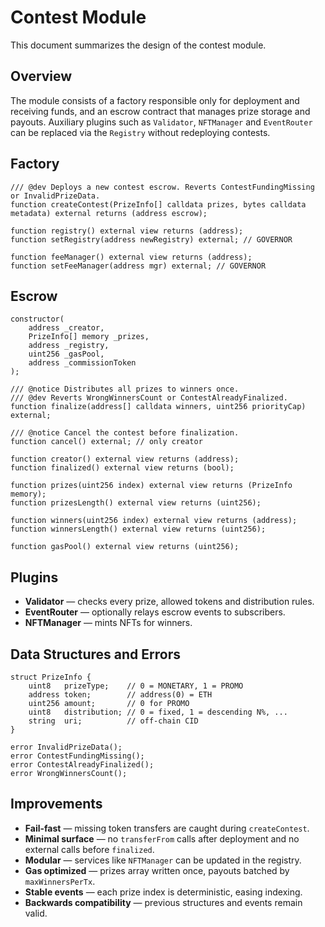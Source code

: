 # Contest Module

This document summarizes the design of the contest module.

## Overview

The module consists of a factory responsible only for deployment and receiving funds, and an escrow contract that manages prize storage and payouts. Auxiliary plugins such as `Validator`, `NFTManager` and `EventRouter` can be replaced via the `Registry` without redeploying contests.

## Factory

```solidity
/// @dev Deploys a new contest escrow. Reverts ContestFundingMissing or InvalidPrizeData.
function createContest(PrizeInfo[] calldata prizes, bytes calldata metadata) external returns (address escrow);

function registry() external view returns (address);
function setRegistry(address newRegistry) external; // GOVERNOR

function feeManager() external view returns (address);
function setFeeManager(address mgr) external; // GOVERNOR
```

## Escrow

```solidity
constructor(
    address _creator,
    PrizeInfo[] memory _prizes,
    address _registry,
    uint256 _gasPool,
    address _commissionToken
);

/// @notice Distributes all prizes to winners once.
/// @dev Reverts WrongWinnersCount or ContestAlreadyFinalized.
function finalize(address[] calldata winners, uint256 priorityCap) external;

/// @notice Cancel the contest before finalization.
function cancel() external; // only creator

function creator() external view returns (address);
function finalized() external view returns (bool);

function prizes(uint256 index) external view returns (PrizeInfo memory);
function prizesLength() external view returns (uint256);

function winners(uint256 index) external view returns (address);
function winnersLength() external view returns (uint256);

function gasPool() external view returns (uint256);
```

## Plugins

- **Validator** — checks every prize, allowed tokens and distribution rules.
- **EventRouter** — optionally relays escrow events to subscribers.
- **NFTManager** — mints NFTs for winners.

## Data Structures and Errors

```solidity
struct PrizeInfo {
    uint8   prizeType;    // 0 = MONETARY, 1 = PROMO
    address token;        // address(0) = ETH
    uint256 amount;       // 0 for PROMO
    uint8   distribution; // 0 = fixed, 1 = descending N%, ...
    string  uri;          // off-chain CID
}

error InvalidPrizeData();
error ContestFundingMissing();
error ContestAlreadyFinalized();
error WrongWinnersCount();
```

## Improvements

- **Fail-fast** — missing token transfers are caught during `createContest`.
- **Minimal surface** — no `transferFrom` calls after deployment and no external calls before `finalized`.
- **Modular** — services like `NFTManager` can be updated in the registry.
- **Gas optimized** — prizes array written once, payouts batched by `maxWinnersPerTx`.
- **Stable events** — each prize index is deterministic, easing indexing.
- **Backwards compatibility** — previous structures and events remain valid.
